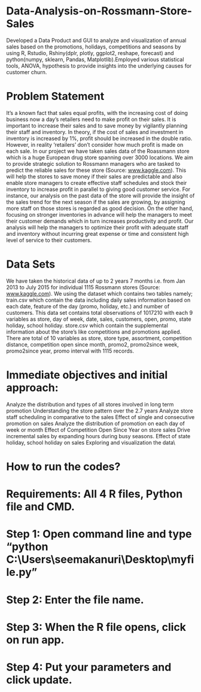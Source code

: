 # Data-Analysis-on-Rossmann-Store-Sales

Developed a Data Product and GUI to analyze and visualization of annual sales based on the promotions, holidays, competitions and seasons by using R,  Rstudio, Rshiny(dplr, plotly,  ggplot2,  reshape, forecast) and python(numpy, sklearn, Pandas, Matplotlib).Employed various statistical tools, ANOVA, hypothesis to provide insights into the underlying causes for customer churn.

# Problem Statement

It’s a known fact that sales equal profits, with the increasing cost of doing business now a day’s retailers need to make profit on their sales. It is important to increase their sales and to save money by vigilantly planning their staff and inventory. In theory, if the cost of sales and investment in inventory is increased by 1%, profit should be increased in the double ratio. However, in reality ‘retailers’ don’t consider how much profit is made on each sale. In our project we have taken sales data of the Roassmann store which is a huge European drug store spanning over 3000 locations. We aim to provide strategic solution to Rossmann managers who are tasked to predict the reliable sales for these store (Source: www.kaggle.com). This will help the stores to save money if their sales are predictable and also enable store managers to create effective staff schedules and stock their inventory to increase profit in parallel to giving good customer service.
For instance, our analysis on the past data of the store will provide the insight of the sales trend for the next season if the sales are growing, by assigning more staff on those stores is regarded as good decision. On the other hand, focusing on stronger inventories in advance will help the managers to meet their customer demands which in turn increases productivity and profit. Our analysis will help the managers to optimize their profit with adequate staff and inventory without incurring great expense or time and consistent high level of service to their customers.

#  Data Sets

We have taken the historical data of up to 2 years 7 months i.e. from Jan 2013 to July 2015 for individual 1115 Rossmann stores (Source: www.kaggle.com). We using the dataset which contains two tables namely; 
train.csv which contain the data including daily sales information based on each date, feature of the day (promo, holiday, etc.) and number of customers. This data set contains total observations of 1017210 with each 9 variables as store, day of week, date, sales, customers, open, promo, state holiday, school holiday.
store.csv which contain the supplemental information about the store’s like competitions and promotions applied. There are total of 10 variables as store, store type, assortment, competition distance, competition open since month, promo2, promo2since week, promo2since year, promo interval with 1115 records.

# Immediate objectives and initial approach:

Analyze the distribution and types of all stores involved in long term promotion
Understanding the store pattern over the 2.7 years
Analyze store staff scheduling in comparative to the sales
Effect of single and consecutive promotion on sales
Analyze the distribution of promotion on each day of week or month
Effect of Competition Open Since Year on store sales
Drive incremental sales by expanding hours during busy seasons.
Effect of state holiday, school holiday on sales
Exploring and visualization the data\


# How to run the codes?

# Requirements: All 4 R files, Python file and CMD.

# Step 1: Open command line and type “python C:\Users\seemakanuri\Desktop\myfile.py”
# Step 2: Enter the file name.
# Step 3: When the R file opens, click on run app.
# Step 4: Put your parameters and click update.

